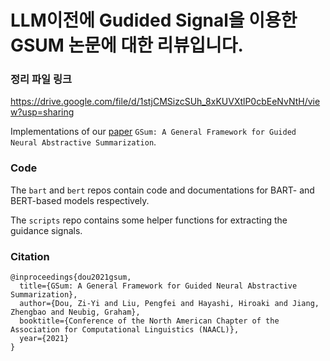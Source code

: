 # LLM이전에 Gudided Signal을 이용한 GSUM 논문에 대한 리뷰입니다.
### 정리 파일 링크
https://drive.google.com/file/d/1stjCMSizcSUh_8xKUVXtlP0cbEeNvNtH/view?usp=sharing

<dr><dr><dr><dr><dr>




Implementations of our [paper](https://arxiv.org/abs/2010.08014) `GSum: A General Framework for Guided Neural Abstractive Summarization`. 


### Code

The `bart` and `bert` repos contain code and documentations for BART- and BERT-based models respectively.

The `scripts` repo contains some helper functions for extracting the guidance signals.

### Citation

```
@inproceedings{dou2021gsum,
  title={GSum: A General Framework for Guided Neural Abstractive Summarization},
  author={Dou, Zi-Yi and Liu, Pengfei and Hayashi, Hiroaki and Jiang, Zhengbao and Neubig, Graham},
  booktitle={Conference of the North American Chapter of the Association for Computational Linguistics (NAACL)},
  year={2021}
}
```
